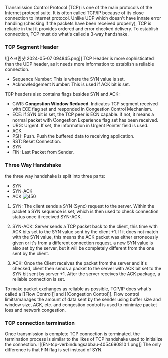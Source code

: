 Transmission Control Protocol (TCP) is one of the main protocols of the Internet protocol suite. It is often called TCP/IP because of its close connection to internet protocol. Unlike UDP which doesn't have innate error handling (checking if the packets have been received properly), TCP is reliable in that it provides ordered and error checked delivery. To establish connection, TCP must do what's called a 3-way handshake.
### TCP Segment Header
![[스크린샷 2024-05-07 094845.png]]
TCP Header is more sophisticated than the UDP header, as it needs more information to establish a reliable connection.
- Sequence Number: This is where the SYN value is set.
- Acknowledgement Number: This is used if ACK bit is set.

TCP headers also contains flags besides SYN and ACK:
- CWR: **Congestion Window Reduced**. Indicates TCP segment received with ECE flag set and responded in Congestion Control Mechanism.
- ECE: if SYN bit is set, the TCP peer is ECN capable. if not, it means a normal packet with Congestion Experience flag set has been received.
- URG: Urgent. If set, the information in Urgent Pointer field is used.
- ACK
- PSH: Push. Push the buffered data to receiving application.
- RST: Reset Connection.
- SYN
- FIN: Last Packet from Sender.

### Three Way Handshake
the three way handshake is split into three parts:
- SYN
- SYN-ACK
- ACK
![450](https://media.geeksforgeeks.org/wp-content/uploads/TCP-connection-1.png)
1) SYN: The client sends a SYN (Sync) request to the server. Within the packet a SYN sequence is set, which is then used to check connection status once it received SYN-ACK.

2) SYN-ACK: Server sends a TCP packet back to the client, this time with ACK bits set to the SYN value sent by the client +1. If it does not match with the SYN value, this means the ACK packet was either erroneously given or it's from a different connection request. a new SYN value is also set by the server, but it will be completely different from the one sent by the client.
 
3) ACK: Once the Client receives the packet from the server and it's checked, client then sends a packet to the server with ACK bit set to the SYN bit sent by server +1. After the server receives the ACK package, a reliable connection is set.

To make packet exchanges as reliable as possible, TCP/IP does what's called a [[Flow Control]] and [[Congestion Control]]. Flow control limits/manages the amount of data sent by the sender using buffer size and window size, ACK, etc. and congestion control is used to minimize packet loss and network congestion.

### TCP connection termination
Once transmission is complete TCP connection is terminated. the termination process is similar to the likes of TCP handshake used to initialize the connection.
![[EN-tcp-verbindungsabbau-4054690810 1.png]]
The only difference is that FIN flag is set instead of SYN.